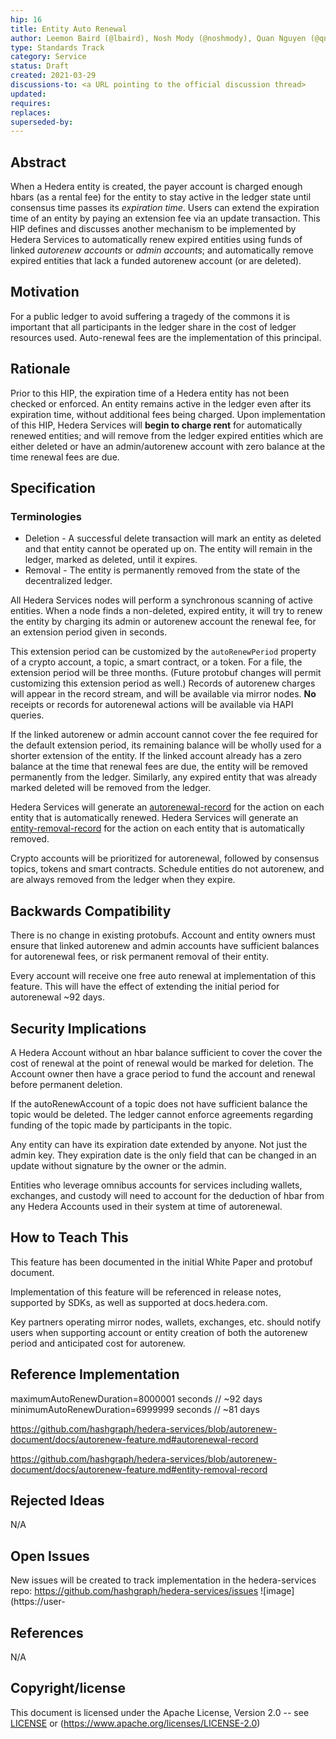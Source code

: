 ```yaml
---
hip: 16
title: Entity Auto Renewal
author: Leemon Baird (@lbaird), Nosh Mody (@noshmody), Quan Nguyen (@qnswirlds)
type: Standards Track
category: Service
status: Draft
created: 2021-03-29
discussions-to: <a URL pointing to the official discussion thread>
updated:
requires:
replaces:
superseded-by:
---
```


## Abstract

When a Hedera entity is created, the payer account is charged enough hbars (as a rental fee) for the entity to stay active in the ledger state until consensus time passes its _expiration time_. Users can extend the expiration time of an entity by paying an extension fee via an update transaction. This HIP defines and discusses another mechanism to be implemented by Hedera Services to automatically renew expired entities using funds of linked _autorenew accounts_ or _admin accounts_; and automatically remove expired entities that lack a funded autorenew account (or are deleted).

## Motivation

For a public ledger to avoid suffering a tragedy of the commons it is important that all participants in the ledger share in the cost of ledger resources used. Auto-renewal fees are the implementation of this principal.

## Rationale

Prior to this HIP, the expiration time of a Hedera entity has not been checked or enforced. An entity remains active in the ledger even after its expiration time, without additional fees being charged. Upon implementation of this HIP, Hedera Services will __begin to charge rent__ for automatically renewed entities; and will remove from the ledger expired entities which are either deleted or have an admin/autorenew account with zero balance at the time renewal fees are due.

## Specification

### Terminologies
- Deletion - A successful delete transaction will mark an entity as deleted and that entity cannot be operated up on.
The entity will remain in the ledger, marked as deleted, until it expires.
- Removal - The entity is permanently removed from the state of the decentralized ledger.

All Hedera Services nodes will perform a synchronous scanning of active entities. When a node finds a non-deleted, expired
entity, it will try to renew the entity by charging its admin or autorenew account the renewal fee, for an extension
period given in seconds.

This extension period can be customized by the `autoRenewPeriod` property of a crypto account,
a topic, a smart contract, or a token. For a file, the extension period will be three months. (Future protobuf changes will
permit customizing this extension period as well.) Records of autorenew charges will appear in the record stream, and
will be available via mirror nodes. __No__ receipts or records for autorenewal actions will be available via HAPI queries.

If the linked autorenew or admin account cannot cover the fee required for the default extension period, its remaining balance
will be wholly used for a shorter extension of the entity. If the linked account already has a zero balance at the time that
renewal fees are due, the entity will be removed permanently from the ledger. Similarly, any expired entity that was already
marked deleted will be removed from the ledger.

Hedera Services will generate an [autorenewal-record](https://github.com/hashgraph/hedera-services/blob/autorenew-document/docs/autorenew-feature.md#autorenewal-record)
for the action on each entity that is automatically renewed. Hedera Services will generate an
[entity-removal-record](https://github.com/hashgraph/hedera-services/blob/autorenew-document/docs/autorenew-feature.md#entity-removal-record)
for the action on each entity that is automatically removed.

Crypto accounts will be prioritized for autorenewal, followed by consensus topics, tokens and smart contracts. Schedule entities
do not autorenew, and are always removed from the ledger when they expire.

## Backwards Compatibility

There is no change in existing protobufs. Account and entity owners must ensure that linked autorenew and admin accounts have sufficient balances for autorenewal fees, or risk permanent removal of their entity.

Every account will receive one free auto renewal at implementation of this feature. This will have the effect of extending the initial period for autorenewal ~92 days.

## Security Implications

A Hedera Account without an hbar balance sufficient to cover the cover the cost of renewal at the point of renewal would be marked for deletion. The Account owner then have a grace period to fund the account and renewal before permanent deletion.

If the autoRenewAccount of a topic does not have sufficient balance the topic would be deleted. The ledger cannot enforce agreements regarding funding of the topic made by participants in the topic. 

Any entity can have its expiration date extended by anyone. Not just the admin key. They expiration date is the only field that can be changed in an update without signature by the owner or the admin. 

Entities who leverage omnibus accounts for services including wallets, exchanges, and custody will need to account for the deduction of hbar from any Hedera Accounts used in their system at time of autorenewal.

## How to Teach This

This feature has been documented in the initial White Paper and protobuf document.

Implementation of this feature will be referenced in release notes, supported by SDKs, as well as supported at docs.hedera.com.

Key partners operating mirror nodes, wallets, exchanges, etc. should notify users when supporting account or entity creation of both the autorenew period and anticipated cost for autorenew. 

## Reference Implementation

maximumAutoRenewDuration=8000001 seconds         // ~92 days
minimumAutoRenewDuration=6999999 seconds          // ~81 days

https://github.com/hashgraph/hedera-services/blob/autorenew-document/docs/autorenew-feature.md#autorenewal-record 

https://github.com/hashgraph/hedera-services/blob/autorenew-document/docs/autorenew-feature.md#entity-removal-record

## Rejected Ideas

N/A

## Open Issues

New issues will be created to track implementation in the hedera-services repo: https://github.com/hashgraph/hedera-services/issues ![image](https://user-

## References

N/A

## Copyright/license

This document is licensed under the Apache License, Version 2.0 -- see [LICENSE](../LICENSE) or (https://www.apache.org/licenses/LICENSE-2.0)
